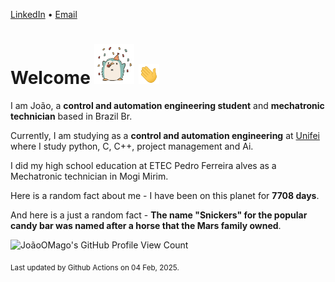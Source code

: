 [LinkedIn](https://www.linkedin.com/in/joão-pedro-gozzoli-b95641301/) &bull;
[Email](joaopedrogozzoli@gmail.com)

# Welcome <img src="happy.gif" height="64px" /> <img src="wave.gif" height="32px" />

I am João, a  **control and automation engineering student** and **mechatronic technician** based in Brazil Br.

Currently, I am studying as a **control and automation engineering** at [Unifei](https://unifei.edu.br) where I study python, C, C++, project management and Ai.

I did my high school education at ETEC Pedro Ferreira alves as a Mechatronic technician in Mogi Mirim.

Here is a random fact about me - I have been on this planet for **7708 days**.

And here is a just a random fact -  **The name "Snickers" for the popular candy bar was named after a horse that the Mars family owned**.

![JoãoOMago's GitHub Profile View Count](https://komarev.com/ghpvc/?username=JoaoOMago)

<sub>Last updated by Github Actions on 04 Feb, 2025.</sub>
